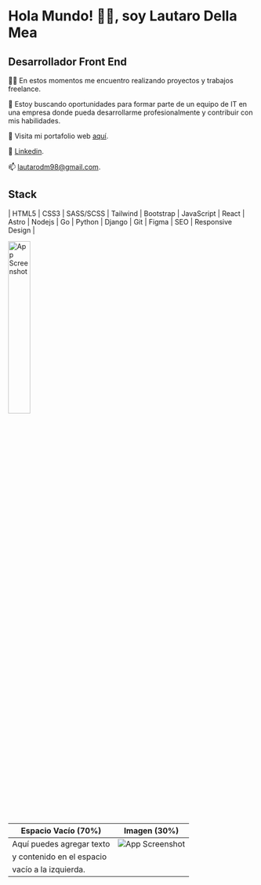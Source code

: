 
# Hola Mundo! 👨‍💻, soy Lautaro Della Mea
## Desarrollador Front End



👨‍🚀 En estos momentos me encuentro realizando proyectos y trabajos freelance.

🌱 Estoy buscando oportunidades para formar parte de un equipo de IT en una empresa donde pueda desarrollarme profesionalmente y contribuir con mis habilidades.

🚀 Visita mi portafolio web [aquí](https://linktodocumentation).

💼  [Linkedin](https://www.linkedin.com/in/lautaro-della-mea/).

📫 lautarodm98@gmail.com.


## Stack

| HTML5 
| CSS3 
| SASS/SCSS 
| Tailwind 
| Bootstrap 
| JavaScript 
| React 
| Astro 
| Nodejs 
| Go 
| Python 
| Django 
| Git 
| Figma 
| SEO 
| Responsive Design |

<img src="https://lautarodellamea.netlify.app/assets/images/nilah-git.png" alt="App Screenshot" width="30%" />

| Espacio Vacío (70%)         | Imagen (30%)                       |
|-----------------------------|------------------------------------|
| Aquí puedes agregar texto   | ![App Screenshot](https://lautarodellamea.netlify.app/assets/images/nilah-git.png) |
| y contenido en el espacio   |                                    |
| vacío a la izquierda.       |                                    |

